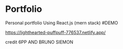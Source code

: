 # Portfolio
Personal portfolio Using React.js (mern stack)
#DEMO


https://lighthearted-puffpuff-776537.netlify.app/



















credit 6PP AND BRUNO SIEMON

